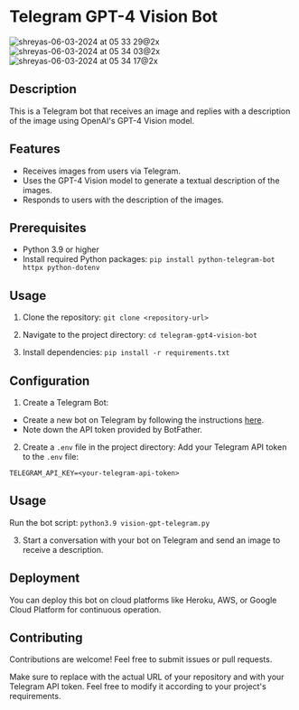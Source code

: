 # Telegram GPT-4 Vision Bot

![shreyas-06-03-2024 at 05 33 29@2x](https://github.com/shreyas-makes/telegram-mealchat/assets/7238886/7c98ccc7-00ad-41c4-8f0a-888df1665bb0)
![shreyas-06-03-2024 at 05 34 03@2x](https://github.com/shreyas-makes/telegram-mealchat/assets/7238886/8fa1ee2c-6332-4333-9248-a9faf9573afd)
![shreyas-06-03-2024 at 05 34 17@2x](https://github.com/shreyas-makes/telegram-mealchat/assets/7238886/4eeab5eb-c383-42c8-a6de-b6055597253e)

## Description
This is a Telegram bot that receives an image and replies with a description of the image using OpenAI's GPT-4 Vision model.

## Features
- Receives images from users via Telegram.
- Uses the GPT-4 Vision model to generate a textual description of the images.
- Responds to users with the description of the images.

## Prerequisites
- Python 3.9 or higher
- Install required Python packages:
`pip install python-telegram-bot httpx python-dotenv`

## Usage
1. Clone the repository:
`git clone <repository-url>`

2. Navigate to the project directory:
`cd telegram-gpt4-vision-bot`

3. Install dependencies:
`pip install -r requirements.txt`


## Configuration
1. Create a Telegram Bot:
- Create a new bot on Telegram by following the instructions [here](https://core.telegram.org/bots#3-how-do-i-create-a-bot).
- Note down the API token provided by BotFather.

2. Create a `.env` file in the project directory:
Add your Telegram API token to the `.env` file:
  ```
  TELEGRAM_API_KEY=<your-telegram-api-token>
  ```

## Usage

Run the bot script:
`python3.9 vision-gpt-telegram.py`


3. Start a conversation with your bot on Telegram and send an image to receive a description.

## Deployment
You can deploy this bot on cloud platforms like Heroku, AWS, or Google Cloud Platform for continuous operation.

## Contributing
Contributions are welcome! Feel free to submit issues or pull requests.

Make sure to replace <repository-url> with the actual URL of your repository and <your-telegram-api-token> with your Telegram API token. Feel free to modify it according to your project's requirements.






